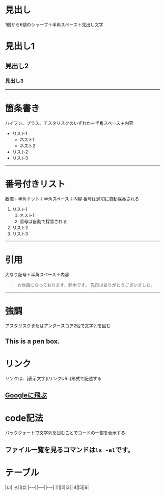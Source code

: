 # 見出し
1個から6個のシャープ＋半角スペース＋見出し文字

# 見出し1
## 見出し2
### 見出し3
----------------------------------------------------------------------
# 箇条書き
ハイフン、プラス、アスタリスクのいずれか＋半角スペース＋内容

- リスト1
  - ネスト1
  - ネスト2
- リスト2
- リスト3
----------------------------------------------------------------------
# 番号付きリスト
数値＋半角ドット＋半角スペース＋内容
番号は適切に自動採番される

1. リスト1
    1. ネスト1
    1. 番号は自動で採番される
1. リスト2
1. リスト3
----------------------------------------------------------------------
# 引用
大なり記号＋半角スペース＋内容

> お世話になっております、鈴木です。
> 先日はありがとうございました。
----------------------------------------------------------------------
# 強調
アスタリスクまたはアンダースコア2個で文字列を囲む

This is a **pen** box.
----------------------------------------------------------------------
# リンク
リンクは、\[表示文字\]\(リンクURL\)形式で記述する

[Googleに飛ぶ](https://www.google.co.jp/)
----------------------------------------------------------------------
# code記法
バッククォートで文字列を囲むことでコードの一部を表示する

ファイル一覧を見るコマンドは`ls -al`です。
----------------------------------------------------------------------
# テーブル

 |い||ろ||は|
 |---||---||---|
 |1||2||3|
 |4||5||6|
